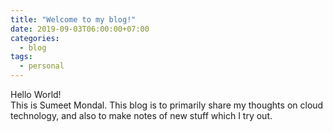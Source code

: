 ```yaml
---
title: "Welcome to my blog!"
date: 2019-09-03T06:00:00+07:00
categories:
  - blog
tags:
  - personal
---
```

Hello World!  
This is Sumeet Mondal. This blog is to primarily share my thoughts on cloud technology, and also to make notes of new stuff
which I try out.